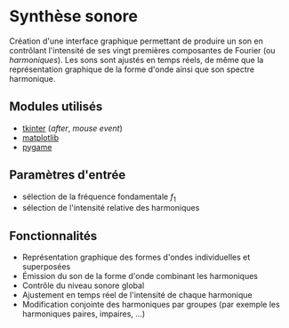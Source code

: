 # Synthèse sonore

Création d'une interface graphique permettant de produire un son en contrôlant l'intensité de ses vingt premières composantes de Fourier (ou _harmoniques_).
Les sons sont ajustés en temps réels, de même que la représentation graphique de la forme d'onde ainsi que son spectre harmonique.


## Modules utilisés
- [tkinter](https://docs.python.org/3/library/tkinter.html) (_after_, _mouse event_)
- [matplotlib](https://matplotlib.org/stable/gallery/user_interfaces/embedding_in_tk_sgskip.html)
- [pygame](https://www.pygame.org/docs/)

## Paramètres d'entrée
- sélection de la fréquence fondamentale $f_1$
- sélection de l'intensité relative des harmoniques

## Fonctionnalités
- Représentation graphique des formes d'ondes individuelles et superposées
- Émission du son de la forme d'onde combinant les harmoniques
- Contrôle du niveau sonore global
- Ajustement en temps réel de l'intensité de chaque harmonique
- Modification conjointe des harmoniques par groupes (par exemple les harmoniques paires, impaires, $\dots$)
